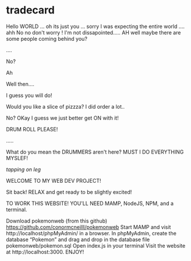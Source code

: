 # tradecard
Hello WORLD ... oh its just you ... sorry I was expecting the entire world .... ahh 
No no don't worry ! I'm not dissapointed.....
AH well maybe there are some people coming behind you?

....

No? 

Ah 

Well then....

I guess you will do! 


Would you like a slice of pizzza? I did order a lot..

No? OKay I guess we just better get ON with it! 

DRUM ROLL PLEASE! 

.....

What do you mean the DRUMMERS aren't here? MUST I DO EVERYTHING MYSLEF! 

*tapping on leg* 

WELCOME TO MY WEB DEV PROJECT!

Sit back! RELAX and get ready to be slightly excited!

TO WORK THIS WEBSITE! YOU'LL NEED MAMP, NodeJS, NPM, and a terminal.

Download pokemonweb (from this github) https://github.com/conormcneilll/pokemonweb
Start MAMP and visit http://localhost/phpMyAdmin/ in a browser. 
In phpMyAdmin, create the database “Pokemon” and drag and drop in the database file pokemonweb/pokemon.sql
Open index.js in your terminal
Visit the website at http://localhost:3000.
ENJOY!




